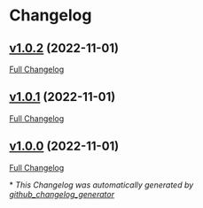 # Changelog

## [v1.0.2](https://github.com/Asinphi/FoundryVTT-chat-enhancements/tree/v1.0.2) (2022-11-01)

[Full Changelog](https://github.com/Asinphi/FoundryVTT-chat-enhancements/compare/v1.0.1...v1.0.2)

## [v1.0.1](https://github.com/Asinphi/FoundryVTT-chat-enhancements/tree/v1.0.1) (2022-11-01)

[Full Changelog](https://github.com/Asinphi/FoundryVTT-chat-enhancements/compare/v1.0.0...v1.0.1)

## [v1.0.0](https://github.com/Asinphi/FoundryVTT-chat-enhancements/tree/v1.0.0) (2022-11-01)

[Full Changelog](https://github.com/Asinphi/FoundryVTT-chat-enhancements/compare/4dfc6e24ed823abb5c1183a1bab19693870c27fb...v1.0.0)



\* *This Changelog was automatically generated by [github_changelog_generator](https://github.com/github-changelog-generator/github-changelog-generator)*
